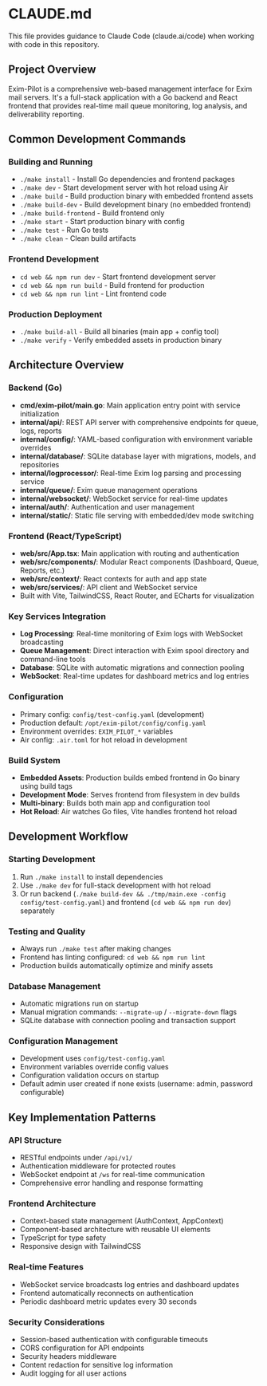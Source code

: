 # CLAUDE.md

This file provides guidance to Claude Code (claude.ai/code) when working with code in this repository.

## Project Overview

Exim-Pilot is a comprehensive web-based management interface for Exim mail servers. It's a full-stack application with a Go backend and React frontend that provides real-time mail queue monitoring, log analysis, and deliverability reporting.

## Common Development Commands

### Building and Running
- `./make install` - Install Go dependencies and frontend packages
- `./make dev` - Start development server with hot reload using Air
- `./make build` - Build production binary with embedded frontend assets
- `./make build-dev` - Build development binary (no embedded frontend)
- `./make build-frontend` - Build frontend only
- `./make start` - Start production binary with config
- `./make test` - Run Go tests
- `./make clean` - Clean build artifacts

### Frontend Development
- `cd web && npm run dev` - Start frontend development server
- `cd web && npm run build` - Build frontend for production
- `cd web && npm run lint` - Lint frontend code

### Production Deployment
- `./make build-all` - Build all binaries (main app + config tool)
- `./make verify` - Verify embedded assets in production binary

## Architecture Overview

### Backend (Go)
- **cmd/exim-pilot/main.go**: Main application entry point with service initialization
- **internal/api/**: REST API server with comprehensive endpoints for queue, logs, reports
- **internal/config/**: YAML-based configuration with environment variable overrides
- **internal/database/**: SQLite database layer with migrations, models, and repositories
- **internal/logprocessor/**: Real-time Exim log parsing and processing service
- **internal/queue/**: Exim queue management operations
- **internal/websocket/**: WebSocket service for real-time updates
- **internal/auth/**: Authentication and user management
- **internal/static/**: Static file serving with embedded/dev mode switching

### Frontend (React/TypeScript)
- **web/src/App.tsx**: Main application with routing and authentication
- **web/src/components/**: Modular React components (Dashboard, Queue, Reports, etc.)
- **web/src/context/**: React contexts for auth and app state
- **web/src/services/**: API client and WebSocket service
- Built with Vite, TailwindCSS, React Router, and ECharts for visualization

### Key Services Integration
- **Log Processing**: Real-time monitoring of Exim logs with WebSocket broadcasting
- **Queue Management**: Direct interaction with Exim spool directory and command-line tools
- **Database**: SQLite with automatic migrations and connection pooling
- **WebSocket**: Real-time updates for dashboard metrics and log entries

### Configuration
- Primary config: `config/test-config.yaml` (development)
- Production default: `/opt/exim-pilot/config/config.yaml`
- Environment overrides: `EXIM_PILOT_*` variables
- Air config: `.air.toml` for hot reload in development

### Build System
- **Embedded Assets**: Production builds embed frontend in Go binary using build tags
- **Development Mode**: Serves frontend from filesystem in dev builds
- **Multi-binary**: Builds both main app and configuration tool
- **Hot Reload**: Air watches Go files, Vite handles frontend hot reload

## Development Workflow

### Starting Development
1. Run `./make install` to install dependencies
2. Use `./make dev` for full-stack development with hot reload
3. Or run backend (`./make build-dev && ./tmp/main.exe -config config/test-config.yaml`) and frontend (`cd web && npm run dev`) separately

### Testing and Quality
- Always run `./make test` after making changes
- Frontend has linting configured: `cd web && npm run lint`
- Production builds automatically optimize and minify assets

### Database Management
- Automatic migrations run on startup
- Manual migration commands: `--migrate-up` / `--migrate-down` flags
- SQLite database with connection pooling and transaction support

### Configuration Management
- Development uses `config/test-config.yaml`
- Environment variables override config values
- Configuration validation occurs on startup
- Default admin user created if none exists (username: admin, password configurable)

## Key Implementation Patterns

### API Structure
- RESTful endpoints under `/api/v1/`
- Authentication middleware for protected routes
- WebSocket endpoint at `/ws` for real-time communication
- Comprehensive error handling and response formatting

### Frontend Architecture
- Context-based state management (AuthContext, AppContext)
- Component-based architecture with reusable UI elements
- TypeScript for type safety
- Responsive design with TailwindCSS

### Real-time Features
- WebSocket service broadcasts log entries and dashboard updates
- Frontend automatically reconnects on authentication
- Periodic dashboard metric updates every 30 seconds

### Security Considerations
- Session-based authentication with configurable timeouts
- CORS configuration for API endpoints
- Security headers middleware
- Content redaction for sensitive log information
- Audit logging for all user actions